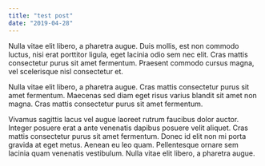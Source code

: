```yaml
---
title: "test post"
date: "2019-04-28"
---
```


Nulla vitae elit libero, a pharetra augue. Duis mollis, est non commodo luctus, nisi erat porttitor ligula, eget lacinia odio sem nec elit. Cras mattis consectetur purus sit amet fermentum. Praesent commodo cursus magna, vel scelerisque nisl consectetur et.

Nulla vitae elit libero, a pharetra augue. Cras mattis consectetur purus sit amet fermentum. Maecenas sed diam eget risus varius blandit sit amet non magna. Cras mattis consectetur purus sit amet fermentum.

Vivamus sagittis lacus vel augue laoreet rutrum faucibus dolor auctor. Integer posuere erat a ante venenatis dapibus posuere velit aliquet. Cras mattis consectetur purus sit amet fermentum. Donec id elit non mi porta gravida at eget metus. Aenean eu leo quam. Pellentesque ornare sem lacinia quam venenatis vestibulum. Nulla vitae elit libero, a pharetra augue.
